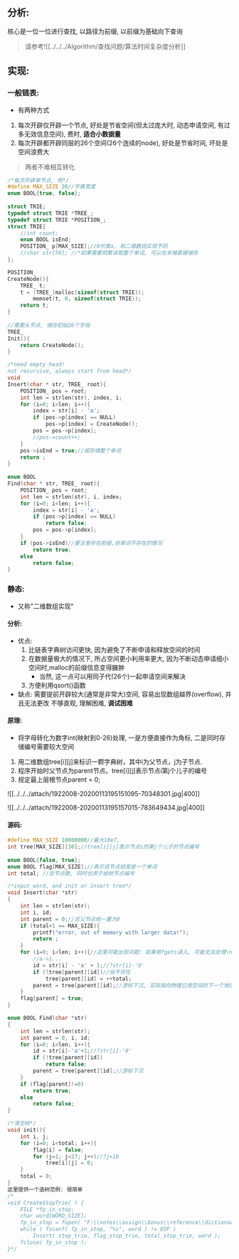 ## 分析:
核心是一位一位进行查找, 以路径为前缀, 以前缀为基础向下查询
>请参考![[../../../Algorithm/查找问题/算法时间复杂度分析]]

## 实现:
### 一般链表:
- 有两种方式
1. 每次开辟仅开辟一个节点, 好处是节省空间(但太过庞大时, 动态申请空间, 有过多无效信息空间), 费时, **适合小数据量**
2. 每次开辟都开辟同层的26个空间(26个连续的node), 好处是节省时间, 坏处是空间浪费大
> 两者不难相互转化
```c
/*每次开辟单节点, 例*/
#define MAX_SIZE 26//字典宽度
enum BOOL{true, false};
 
struct TRIE;
typedef struct TRIE *TREE_;
typedef struct TRIE *POSITION_;
struct TRIE{
    //int count;
    enum BOOL isEnd;
    POSITION_ p[MAX_SIZE];//0代表a, 和二维数组实现不同
    //char str[50]; //*如果需要频繁读取整个单词, 可以在末端直接储存
};

POSITION_ 
CreateNode(){
    TREE_ t;
    t = (TREE_)malloc(sizeof(struct TRIE));
        memset(t, 0, sizeof(struct TRIE));
    return t;
}
  
//需要头节点, 储存初始26个字母
TREE_ 
Init(){
    return CreateNode();
}

/*need empty head!
not recursive, always start from head*/
void 
Insert(char * str, TREE_ root){
    POSITION_ pos = root;
    int len = strlen(str), index, i;
    for (i=0; i<len; i++){
        index = str[i] - 'a';
        if (pos->p[index] == NULL)
            pos->p[index] = CreateNode();
        pos = pos->p[index];
        //pos->count++;
    }
    pos->isEnd = true;//或存储整个单词
    return ;
}
  
enum BOOL 
Find(char * str, TREE_ root){
    POSITION_ pos = root;
    int len = strlen(str), i, index;
    for (i=0; i<len; i++){
        index = str[i] - 'a';
        if (pos->p[index] == NULL)
            return false;
        pos = pos->p[index];
    }
    if (pos->isEnd)//要注意存在前缀,但单词不存在的情况
        return true;
    else
        return false;
}
```

### 静态:
- 又称"二维数组实现"
#### 分析:
- 优点: 
	1. 比链表字典树访问更快, 因为避免了不断申请和释放空间的时间
	2. 在数据量极大的情况下, 所占空间更小利用率更大, 因为不断动态申请细小空间时,malloc的前缀信息变得臃肿
		- 当然, 这一点可以用同子代(26个)一起申请空间来解决
	3. 方便利用qsort()函数
- 缺点: 
	需要提前开辟较大(通常是非常大)空间, 容易出现数组越界(overflow), 并且无法更改
	不够直观, 理解困难, **调试困难**
#### 原理:
- 将字母转化为数字int(映射到0-26)处理, 一是方便直接作为角标, 二是同时存储编号需要较大空间
1. 用二维数组tree[i]\[j]来标识一颗字典树，其中i为父节点，j为子节点.
2. 程序开始时父节点为parent节点。tree[i]\[j]表示节点i第j个儿子的编号
3. 规定最上层根节点parent = 0;

![[../../../attach/1922008-20200113195151095-70348301.jpg|400]]

![[../../../attach/1922008-20200113195157015-783649434.jpg|400]]
#### 源码:
```c
#define MAX_SIZE 10000000//最大10e7, 
int tree[MAX_SIZE][30];//tree[i][j]表示节点i的第j个儿子的节点编号
  
enum BOOL{false, true};
enum BOOL flag[MAX_SIZE];//表示该节点结尾是一个单词
int total; //总节点数, 同时也用于给树节点编号

/*input word, and init or insert tree*/
void Insert(char *str)
{
    int len = strlen(str);
    int i, id;
    int parent = 0;//总父节点统一置为0
    if (total+1 == MAX_SIZE){
        printf("error, out of memory with larger data!");
        return ;
    }
    for (i=0; i<len; i++){//这里可能出现问题: 如果用fgets读入, 可能无法处理\n
        //a->1...
        id = str[i] - 'a' + 1;//?str[i]-'0'
        if (!tree[parent][id])//尚不存在
            tree[parent][id] = ++total;
        parent = tree[parent][id];//游标下沉, 实际指向物理已用空间的下一个地址
    }
    flag[parent] = true;
}

enum BOOL Find(char *str)
{
    int len = strlen(str);
    int parent = 0, i, id;
    for (i=0; i<len; i++){
        id = str[i]-'a'+1;//?str[i]-'0'
        if (!tree[parent][id])
            return false;
        parent = tree[parent][id];//游标下沉
    }
	if (flag[parent]!=0)
    	return true;
	else
		return false;
}

/*清空树*/
void init(){
    int i, j;
    for (i=0; i<total; i++){
        flag[i] = false;
        for (j=1; j<27; j++)//?j<10
            tree[i][j] = 0;
    }
    total = 0;
}
这里提供一个造树范例: 很简单
/*
void CreateStopTrie( ) {
    FILE *fp_in_stop;
    char word[WORD_SIZE];
    fp_in_stop = fopen( "F:\\notes\\assign\\bonus\\reference\\dictionary.txt", "r" );
    while ( fscanf( fp_in_stop, "%s", word ) != EOF )
        Insert( stop_trie, flag_stop_trie, total_stop_trie, word );
    fclose( fp_in_stop );
}*/
```
